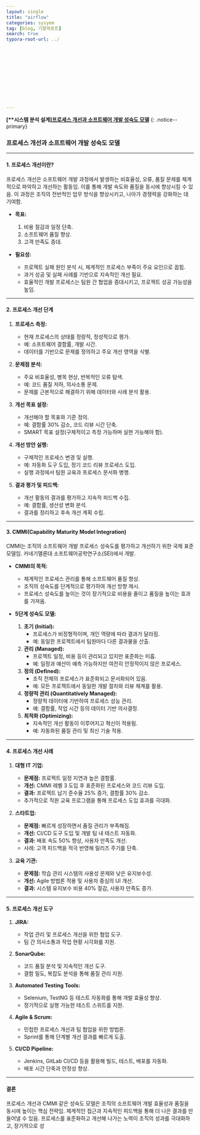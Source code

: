 ```yaml
---
layout: single
title: "airflow"
categories: sysyem
tag: [blog, 기말레포트]
search: true
typora-root-url: ../












---
```




**[****시스템 분석 설계**]**[**프로세스 개선과 소프트웨어 개발 성숙도 모델**](https://park-chanyeong.github.io)
{: .notice--primary}

### **프로세스 개선과 소프트웨어 개발 성숙도 모델**

---

#### **1. 프로세스 개선이란?**

프로세스 개선은 소프트웨어 개발 과정에서 발생하는 비효율성, 오류, 품질 문제를 체계적으로 파악하고 개선하는 활동임. 이를 통해 개발 속도와 품질을 동시에 향상시킬 수 있음. 이 과정은 조직의 전반적인 업무 방식을 향상시키고, 나아가 경쟁력을 강화하는 데 기여함.

- **목표:**
  1. 비용 절감과 일정 단축.
  2. 소프트웨어 품질 향상.
  3. 고객 만족도 증대.

- **필요성:**
  - 프로젝트 실패 원인 분석 시, 체계적인 프로세스 부족이 주요 요인으로 꼽힘.
  - 과거 성공 및 실패 사례를 기반으로 지속적인 개선 필요.
  - 효율적인 개발 프로세스는 팀원 간 협업을 증대시키고, 프로젝트 성공 가능성을 높임.

---

#### **2. 프로세스 개선 단계**

1. **프로세스 측정:**
   - 현재 프로세스의 상태를 정량적, 정성적으로 평가.
   - 예: 소프트웨어 결함률, 개발 시간.
   - 데이터를 기반으로 문제를 정의하고 주요 개선 영역을 식별.

2. **문제점 분석:**
   - 주요 비효율성, 병목 현상, 반복적인 오류 탐색.
   - 예: 코드 품질 저하, 의사소통 문제.
   - 문제를 근본적으로 해결하기 위해 데이터와 사례 분석 활용.

3. **개선 목표 설정:**
   - 개선해야 할 목표와 기준 정의.
   - 예: 결함률 30% 감소, 코드 리뷰 시간 단축.
   - SMART 목표 설정(구체적이고 측정 가능하며 실현 가능해야 함).

4. **개선 방안 실행:**
   - 구체적인 프로세스 변경 및 실행.
   - 예: 자동화 도구 도입, 정기 코드 리뷰 프로세스 도입.
   - 실행 과정에서 팀원 교육과 프로세스 문서화 병행.

5. **결과 평가 및 피드백:**
   - 개선 활동의 결과를 평가하고 지속적 피드백 수집.
   - 예: 결함률, 생산성 변화 분석.
   - 결과를 정리하고 후속 개선 계획 수립.

---

#### **3. CMMI(Capability Maturity Model Integration)**

CMMI는 조직의 소프트웨어 개발 프로세스 성숙도를 평가하고 개선하기 위한 국제 표준 모델임. 카네기멜론대 소프트웨어공학연구소(SEI)에서 개발.

- **CMMI의 목적:**
  - 체계적인 프로세스 관리를 통해 소프트웨어 품질 향상.
  - 조직의 성숙도를 단계적으로 평가하여 개선 방향 제시.
  - 프로세스 성숙도를 높이는 것이 장기적으로 비용을 줄이고 품질을 높이는 효과를 가져옴.

- **5단계 성숙도 모델:**
  1. **초기 (Initial):**
     - 프로세스가 비정형적이며, 개인 역량에 따라 결과가 달라짐.
     - 예: 동일한 프로젝트에서 팀원마다 다른 결과물을 산출.
  2. **관리 (Managed):**
     - 프로젝트 일정, 비용 등이 관리되고 있지만 표준화는 미흡.
     - 예: 일정과 예산이 예측 가능하지만 여전히 안정적이지 않은 프로세스.
  3. **정의 (Defined):**
     - 조직 전체의 프로세스가 표준화되고 문서화되어 있음.
     - 예: 모든 프로젝트에서 동일한 개발 절차와 리뷰 체계를 활용.
  4. **정량적 관리 (Quantitatively Managed):**
     - 정량적 데이터에 기반하여 프로세스 성능 관리.
     - 예: 결함률, 작업 시간 등의 데이터 기반 의사결정.
  5. **최적화 (Optimizing):**
     - 지속적인 개선 활동이 이루어지고 혁신이 적용됨.
     - 예: 자동화된 품질 관리 및 최신 기술 적용.

---

#### **4. 프로세스 개선 사례**

1. **대형 IT 기업:**
   - **문제점:** 프로젝트 일정 지연과 높은 결함률.
   - **개선:** CMMI 레벨 3 도입 후 표준화된 프로세스와 코드 리뷰 도입.
   - **결과:** 프로젝트 납기 준수율 25% 증가, 결함률 30% 감소.
   - 추가적으로 직원 교육 프로그램을 통해 프로세스 도입 효과를 극대화.

2. **스타트업:**
   - **문제점:** 빠르게 성장하면서 품질 관리가 부족해짐.
   - **개선:** CI/CD 도구 도입 및 개발 팀 내 테스트 자동화.
   - **결과:** 배포 속도 50% 향상, 사용자 만족도 개선.
   - 사례: 고객 피드백을 적극 반영해 릴리즈 주기를 단축.

3. **교육 기관:**
   - **문제점:** 학습 관리 시스템의 사용성 문제와 낮은 유지보수성.
   - **개선:** Agile 방법론 적용 및 사용자 중심의 UI 개선.
   - **결과:** 시스템 유지보수 비용 40% 절감, 사용자 만족도 증가.

---

#### **5. 프로세스 개선 도구**

1. **JIRA:**
   - 작업 관리 및 프로세스 개선을 위한 협업 도구.
   - 팀 간 의사소통과 작업 현황 시각화를 지원.

2. **SonarQube:**
   - 코드 품질 분석 및 지속적인 개선 도구.
   - 결함 밀도, 복잡도 분석을 통해 품질 관리 지원.

3. **Automated Testing Tools:**
   - Selenium, TestNG 등 테스트 자동화를 통해 개발 효율성 향상.
   - 정기적으로 실행 가능한 테스트 스위트를 지원.

4. **Agile & Scrum:**
   - 민첩한 프로세스 개선과 팀 협업을 위한 방법론.
   - Sprint를 통해 단계별 개선 결과를 빠르게 도출.

5. **CI/CD Pipeline:**
   - Jenkins, GitLab CI/CD 등을 활용해 빌드, 테스트, 배포를 자동화.
   - 배포 시간 단축과 안정성 향상.

---

#### **결론**

프로세스 개선과 CMMI 같은 성숙도 모델은 조직의 소프트웨어 개발 효율성과 품질을 동시에 높이는 핵심 전략임. 체계적인 접근과 지속적인 피드백을 통해 더 나은 결과를 만들어낼 수 있음. 프로세스를 표준화하고 개선해 나가는 노력이 조직의 성과를 극대화하고, 장기적으로 성
